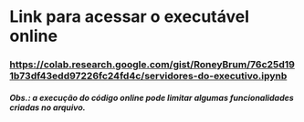 # Link para acessar o executável online
### https://colab.research.google.com/gist/RoneyBrum/76c25d191b73df43edd97226fc24fd4c/servidores-do-executivo.ipynb

##### Obs.: a execução do código online pode limitar algumas funcionalidades criadas no arquivo. 
